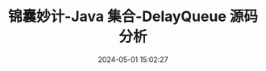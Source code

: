 ---
title: 锦囊妙计-Java 集合-DelayQueue 源码分析
date: 2024-05-01 15:02:27
tags: 
  - Java 
categories: 
  - Interview
password: zzy   
message: 会员文档
---